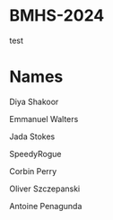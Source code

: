# BMHS-2024
test
# Names
Diya Shakoor

Emmanuel Walters

Jada Stokes


SpeedyRogue

Corbin Perry

Oliver Szczepanski

Antoine Penagunda 
